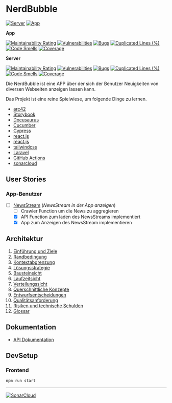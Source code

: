 # NerdBubble

[![Server](https://github.com/Skanky0815/NerdBubble/actions/workflows/server.yml/badge.svg)](https://github.com/Skanky0815/NerdBubble/actions/workflows/server.yml)
[![App](https://github.com/Skanky0815/NerdBubble/actions/workflows/app.yml/badge.svg)](https://github.com/Skanky0815/NerdBubble/actions/workflows/app.yml)

**App**

[![Maintainability Rating](https://sonarcloud.io/api/project_badges/measure?project=NerdBubble_app&metric=sqale_rating)](https://sonarcloud.io/summary/new_code?id=NerdBubble_app)
[![Vulnerabilities](https://sonarcloud.io/api/project_badges/measure?project=NerdBubble_app&metric=vulnerabilities)](https://sonarcloud.io/summary/new_code?id=NerdBubble_app)
[![Bugs](https://sonarcloud.io/api/project_badges/measure?project=NerdBubble_app&metric=bugs)](https://sonarcloud.io/summary/new_code?id=NerdBubble_app)
[![Duplicated Lines (%)](https://sonarcloud.io/api/project_badges/measure?project=NerdBubble_app&metric=duplicated_lines_density)](https://sonarcloud.io/summary/new_code?id=NerdBubble_app)
[![Code Smells](https://sonarcloud.io/api/project_badges/measure?project=NerdBubble_app&metric=code_smells)](https://sonarcloud.io/summary/new_code?id=NerdBubble_app)
[![Coverage](https://sonarcloud.io/api/project_badges/measure?project=NerdBubble_app&metric=coverage)](https://sonarcloud.io/summary/new_code?id=NerdBubble_app_app)

**Server**

[![Maintainability Rating](https://sonarcloud.io/api/project_badges/measure?project=NerdBubble_server&metric=sqale_rating)](https://sonarcloud.io/summary/new_code?id=NerdBubble_server)
[![Vulnerabilities](https://sonarcloud.io/api/project_badges/measure?project=NerdBubble_server&metric=vulnerabilities)](https://sonarcloud.io/summary/new_code?id=NerdBubble_server)
[![Bugs](https://sonarcloud.io/api/project_badges/measure?project=NerdBubble_server&metric=bugs)](https://sonarcloud.io/summary/new_code?id=NerdBubble_server)
[![Duplicated Lines (%)](https://sonarcloud.io/api/project_badges/measure?project=NerdBubble_server&metric=duplicated_lines_density)](https://sonarcloud.io/summary/new_code?id=NerdBubble_server)
[![Code Smells](https://sonarcloud.io/api/project_badges/measure?project=NerdBubble_server&metric=code_smells)](https://sonarcloud.io/summary/new_code?id=NerdBubble_server)
[![Coverage](https://sonarcloud.io/api/project_badges/measure?project=NerdBubble_server&metric=coverage)](https://sonarcloud.io/summary/new_code?id=NerdBubble_server_server)

Die NerdBubble ist eine APP über der sich der Benutzer Neuigkeiten von diversen Webseiten anzeigen lassen kann.

Das Projekt ist eine reine Spielwiese, um folgende Dinge zu lernen.
- [arc42](https://www.arc42.de/)
- [Storybook](https://storybook.js.org/)
- [Docusaurus](https://docusaurus.io/)
- [Cucumber](https://cucumber.io/)
- [Cypress](https://www.cypress.io/)
- [react.js](https://react.dev/)
- [react.js](https://react.dev/)
- [tailwindcss](https://v2.tailwindcss.com/)
- [Laravel](https://laravel.com/)
- [GitHub Actions](https://github.com/features/actions)
- [sonarcloud](https://sonarcloud.io/)

## User Stories

### App-Benutzer
- [ ] [NewsStream](doku/docs/userStories/newsStream.md) (*NewsStream in der App anzeigen*)
  - [ ] Crawler Function um die News zu aggregieren
  - [x] API Function zum laden des NewsStreams implementiert 
  - [x] App zum Anzeigen des NewsStream implementieren

## Architektur
1. [Einführung und Ziele](doku/docs/architecture/1_Einfuehrung_Ziele.md)
2. [Randbedingung](doku/docs/architecture/2_Randbedingung.md)
3. [Kontextabgrenzung](doku/docs/architecture/3_Kontextabgrenzung.md)
4. [Lösungsstrategie](doku/docs/architecture/4_Loesungsstrategie.md)
5. [Bausteinsicht](doku/docs/architecture/5_Bausteinsicht.md)
6. [Laufzeitsicht](doku/docs/architecture/6_Laufzeitsicht.md)
7. [Verteilungssicht](doku/docs/architecture/7_Verteilungssicht.md)
8. [Querschnittliche Konzepte](doku/docs/architecture/8_Querschnittliche_Konzepte.md)
9. [Entwurfsentscheidungen](doku/docs/architecture/9_Entwurfsentscheidungen.md)
10. [Qualitätsanforderung](doku/docs/architecture/10_Qualitaetsanforderungen.md)
11. [Risiken und technische Schulden](doku/docs/architecture/11_Risiken_technische_Schulden.md)
12. [Glossar](doku/docs/architecture/12_Glossar.md)

## Dokumentation

- [API Dokumentation](server/storage/openapi.yml)

## DevSetup

### Frontend 

```bash
npm run start
```

--- 
[![SonarCloud](https://sonarcloud.io/images/project_badges/sonarcloud-white.svg)](https://sonarcloud.io/summary/new_code?id=NerdBubble)
